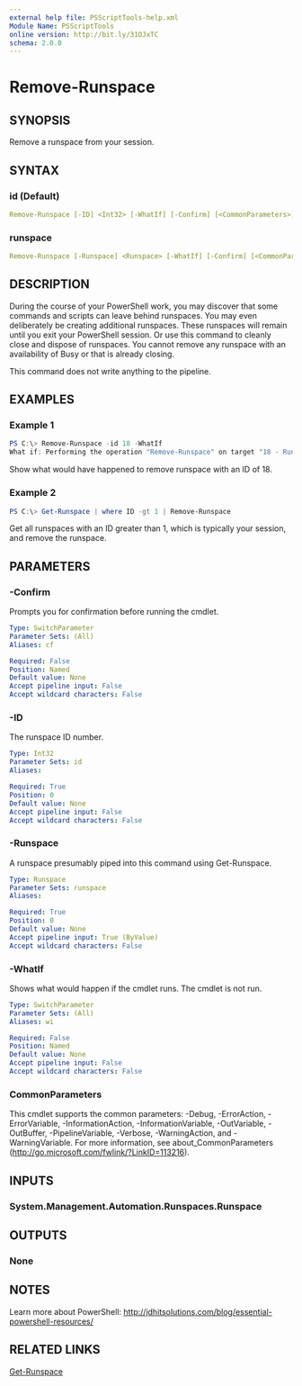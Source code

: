 ```yaml
---
external help file: PSScriptTools-help.xml
Module Name: PSScriptTools
online version: http://bit.ly/31OJxTC
schema: 2.0.0
---
```


# Remove-Runspace

## SYNOPSIS

Remove a runspace from your session.

## SYNTAX

### id (Default)

```yaml
Remove-Runspace [-ID] <Int32> [-WhatIf] [-Confirm] [<CommonParameters>]
```

### runspace

```yaml
Remove-Runspace [-Runspace] <Runspace> [-WhatIf] [-Confirm] [<CommonParameters>]
```

## DESCRIPTION

During the course of your PowerShell work, you may discover that some commands and scripts can leave behind runspaces. You may even deliberately be creating additional runspaces. These runspaces will remain until you exit your PowerShell session. Or use this command to cleanly close and dispose of runspaces. You cannot remove any runspace with an availability of Busy or that is already closing.

This command does not write anything to the pipeline.

## EXAMPLES

### Example 1

```powershell
PS C:\> Remove-Runspace -id 18 -WhatIf
What if: Performing the operation "Remove-Runspace" on target "18 - Runspace18".
```

Show what would have happened to remove runspace with an ID of 18.

### Example 2

```powershell
PS C:\> Get-Runspace | where ID -gt 1 | Remove-Runspace
```

Get all runspaces with an ID greater than 1, which is typically your session, and remove the runspace.

## PARAMETERS

### -Confirm

Prompts you for confirmation before running the cmdlet.

```yaml
Type: SwitchParameter
Parameter Sets: (All)
Aliases: cf

Required: False
Position: Named
Default value: None
Accept pipeline input: False
Accept wildcard characters: False
```

### -ID

The runspace ID number.

```yaml
Type: Int32
Parameter Sets: id
Aliases:

Required: True
Position: 0
Default value: None
Accept pipeline input: False
Accept wildcard characters: False
```

### -Runspace

A runspace presumably piped into this command using Get-Runspace.

```yaml
Type: Runspace
Parameter Sets: runspace
Aliases:

Required: True
Position: 0
Default value: None
Accept pipeline input: True (ByValue)
Accept wildcard characters: False
```

### -WhatIf

Shows what would happen if the cmdlet runs.
The cmdlet is not run.

```yaml
Type: SwitchParameter
Parameter Sets: (All)
Aliases: wi

Required: False
Position: Named
Default value: None
Accept pipeline input: False
Accept wildcard characters: False
```

### CommonParameters

This cmdlet supports the common parameters: -Debug, -ErrorAction, -ErrorVariable, -InformationAction, -InformationVariable, -OutVariable, -OutBuffer, -PipelineVariable, -Verbose, -WarningAction, and -WarningVariable.
For more information, see about_CommonParameters (http://go.microsoft.com/fwlink/?LinkID=113216).

## INPUTS

### System.Management.Automation.Runspaces.Runspace

## OUTPUTS

### None

## NOTES

Learn more about PowerShell:
http://jdhitsolutions.com/blog/essential-powershell-resources/

## RELATED LINKS

[Get-Runspace]()
